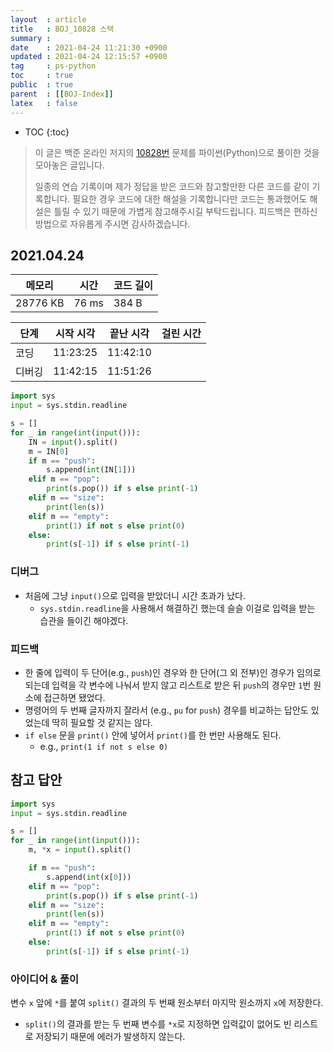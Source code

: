 ```yaml
---
layout  : article
title   : BOJ_10828 스택
summary : 
date    : 2021-04-24 11:21:30 +0900
updated : 2021-04-24 12:15:57 +0900
tag     : ps-python
toc     : true
public  : true
parent  : [[BOJ-Index]]
latex   : false
---
```

* TOC
{:toc}

> 이 글은 백준 온라인 저지의 [10828번](https://www.acmicpc.net/problem/10828) 문제를 파이썬(Python)으로 풀이한 것을 모아놓은 글입니다.
>
> 일종의 연습 기록이며 제가 정답을 받은 코드와 참고할만한 다른 코드를 같이 기록합니다. 필요한 경우 코드에 대한 해설을 기록합니다만 코드는 통과했어도 해설은 틀릴 수 있기 때문에 가볍게 참고해주시길 부탁드립니다. 피드백은 편하신 방법으로 자유롭게 주시면 감사하겠습니다.

## 2021.04.24

| 메모리    | 시간  | 코드 길이 |
| --------- | ----- | --------- |
| 28776 KB  | 76 ms | 384 B     |

| 단계      | 시작 시각 | 끝난 시각 | 걸린 시간 |
| --------- | --------- | --------- | --------- |
| 코딩      | 11:23:25  | 11:42:10  |           |
| 디버깅    | 11:42:15  | 11:51:26  |           |

```python
import sys
input = sys.stdin.readline

s = []
for _ in range(int(input())):
    IN = input().split()
    m = IN[0]
    if m == "push":
        s.append(int(IN[1]))
    elif m == "pop":
        print(s.pop()) if s else print(-1)
    elif m == "size":
        print(len(s))
    elif m == "empty":
        print(1) if not s else print(0)
    else:
        print(s[-1]) if s else print(-1)
```

### 디버그

* 처음에 그냥 `input()`으로 입력을 받았더니 시간 초과가 났다.
    * `sys.stdin.readline`을 사용해서 해결하긴 했는데 슬슬 이걸로 입력을 받는 습관을 들이긴 해야겠다.

### 피드백

* 한 줄에 입력이 두 단어(e.g., `push`)인 경우와 한 단어(그 외 전부)인 경우가 임의로 되는데 입력을 각 변수에 나눠서 받지 않고 리스트로 받은 뒤 `push`의 경우만 `1`번 원소에 접근하면 됐었다.
* 명령어의 두 번째 글자까지 잘라서 (e.g., `pu` for `push`) 경우를 비교하는 답안도 있었는데 딱히 필요할 것 같지는 않다.
* `if else` 문을 `print()` 안에 넣어서 `print()`를 한 번만 사용해도 된다.
    * e.g., `print(1 if not s else 0)`

## 참고 답안

```python
import sys
input = sys.stdin.readline

s = []
for _ in range(int(input())):
    m, *x = input().split()

    if m == "push":
        s.append(int(x[0]))
    elif m == "pop":
        print(s.pop()) if s else print(-1)
    elif m == "size":
        print(len(s))
    elif m == "empty":
        print(1) if not s else print(0)
    else:
        print(s[-1]) if s else print(-1)
```

### 아이디어 & 풀이

변수 `x` 앞에 `*`를 붙여 `split()` 결과의 두 번째 원소부터 마지막 원소까지 `x`에 저장한다.

* `split()`의 결과를 받는 두 번째 변수를 `*x`로 지정하면 입력값이 없어도 빈 리스트로 저장되기 때문에 에러가 발생하지 않는다.
